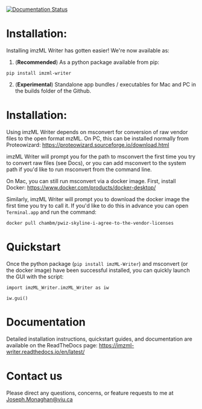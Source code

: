 [![Documentation Status](https://readthedocs.org/projects/imzml-writer/badge/?version=latest)](https://imzml-writer.readthedocs.io/en/latest/?badge=latest)

# **Installation:**

Installing imzML Writer has gotten easier! We're now available as:

1. (**Recommended**) As a python package available from pip:

```
pip install imzml-writer
```

2. (**Experimental**) Standalone app bundles / executables for Mac and PC in the builds folder of the Github.

# **Installation:**

Using imzML Writer depends on msconvert for conversion of raw vendor files to the open format mzML. On PC, this can be installed normally
from Proteowizard:
https://proteowizard.sourceforge.io/download.html

imzML Writer will prompt you for the path to msconvert the first time you try to convert raw files (see Docs), or you can add msconvert to the system path if you'd like to run msconvert from the command line.

On Mac, you can still run msconvert via a docker image. First, install Docker:
https://www.docker.com/products/docker-desktop/

Similarly, imzML Writer will prompt you to download the docker image the first time you try to call it. If you'd like to do this in advance you can open `Terminal.app` and run the command:

```
docker pull chambm/pwiz-skyline-i-agree-to-the-vendor-licenses
```

# **Quickstart**

Once the python package (`pip install imzML-Writer`) and msconvert (or the docker image) have been successful installed, you can quickly
launch the GUI with the script:

```
import imzML_Writer.imzML_Writer as iw

iw.gui()
```

# **Documentation**

Detailed installation instructions, quickstart guides, and documentation are available on the ReadTheDocs page:
https://imzml-writer.readthedocs.io/en/latest/

# **Contact us**

Please direct any questions, concerns, or feature requests to me at Joseph.Monaghan@viu.ca
